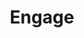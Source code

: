 ---
title: Engage
description: Engage is a civic participation platform. Currently in beta, Engage makes it easier for residents of Santa Monica, CA to offer their feedback on policy issues that City Council is considering. Engage aims to increase access for community stakeholders who are unable to attend public meetings or may otherwise feel unheard by their local government.
image: /assets/images/projects/engage.jpg
alt: "'city council closed in session'"
links: 
  - name: Github
    url: 'https://github.com/hackla-engage'
  - name: Site
    url: 'https://sm.engage.town'
looking: 
  - NLP engineers 
  - Django developers (API) 
  - React developers 
  - UX designers
  - anyone else...
location: Santa Monica
partner: City of Santa Monica
status: Active
---